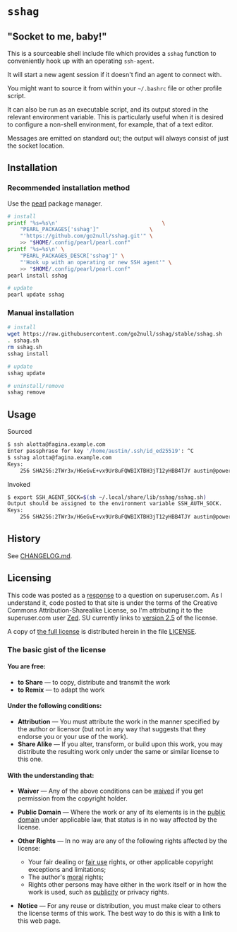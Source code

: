 # `sshag`

## "Socket to me, baby!"

This is a sourceable shell include file which provides a `sshag` function to
conveniently hook up with an operating `ssh-agent`.

It will start a new agent session if it doesn't find an agent to connect with.

You might want to source it from within your `~/.bashrc` file or other profile
script.

It can also be run as an executable script, and its output stored in the
relevant environment variable.  This is particularly useful when it is desired
to configure a non-shell environment, for example, that of a text editor.

Messages are emitted on standard out;
the output will always consist of just the socket location.


## Installation

### Recommended installation method

Use the [pearl] package manager.
```sh
# install
printf '%s=%s\n'                                 \
	"PEARL_PACKAGES['sshag']"                \
	"'https://github.com/go2null/sshag.git'" \
	>> "$HOME/.config/pearl/pearl.conf"
printf '%s=%s\n' \
	"PEARL_PACKAGES_DESCR['sshag']" \
	"'Hook up with an operating or new SSH agent'" \
	>> "$HOME/.config/pearl/pearl.conf"
pearl install sshag

# update
pearl update sshag
```

### Manual installation

```sh
# install
wget https://raw.githubusercontent.com/go2null/sshag/stable/sshag.sh
. sshag.sh
rm sshag.sh
sshag install

# update
sshag update

# uninstall/remove
sshag remove
```

## Usage

Sourced
```sh
$ ssh alotta@fagina.example.com
Enter passphrase for key '/home/austin/.ssh/id_ed25519': ^C
$ sshag alotta@fagina.example.com
Keys:
    256 SHA256:2TWr3x/H6eGvE+vx9Ur8uFQWBIXTBH3jT12yHBB4TJY austin@powers (ED25519)
```

Invoked
```sh
$ export SSH_AGENT_SOCK=$(sh ~/.local/share/lib/sshag/sshag.sh)
Output should be assigned to the environment variable SSH_AUTH_SOCK.
Keys:
    256 SHA256:2TWr3x/H6eGvE+vx9Ur8uFQWBIXTBH3jT12yHBB4TJY austin@powers (ED25519)
```

## History

See [CHANGELOG.md].

## Licensing

This code was posted as a [response] to a question on superuser.com.
As I understand it, code posted to that site is under the terms of the
Creative Commons Attribution-Sharealike License,
so I'm attributing it to the superuser.com user [Zed].
SU currently links to [version 2.5] of the license.

A copy of [the full license] is distributed herein in the file [LICENSE].

### The basic gist of the license

#### You are free:

-   **to Share** — to copy, distribute and transmit the work
-   **to Remix** — to adapt the work

#### Under the following conditions:

-   **Attribution** — You must attribute the work in the manner
    specified by the author or licensor (but not in any way that
    suggests that they endorse you or your use of the work).
-   **Share Alike** — If you alter, transform, or build upon this
    work, you may distribute the resulting work only under the same or
    similar license to this one.


#### With the understanding that:

-   **Waiver** — Any of the above conditions can be [waived]
    if you get permission from the copyright holder.
-   **Public Domain** — Where the work or any of its elements
    is in the [public domain] under applicable law,
    that status is in no way affected by the license.
-   **Other Rights** — In no way are any of the following rights
    affected by the license:
    -   Your fair dealing or [fair use] rights,
        or other applicable copyright exceptions and limitations;
    -   The author's [moral] rights;
    -   Rights other persons may have either in the work itself
        or in how the work is used, such as [publicity] or privacy rights.

-   **Notice** — For any reuse or distribution, you must make clear
    to others the license terms of this work. The best way to do this
    is with a link to this web page.


[CHANGELOG.md]: https://github.com/go2null/sshag/blob/master/CHANGELOG.md
[LICENSE]: https://github.com/go2null/sshag/blob/master/LICENSE
[Zed]: http://superuser.com/users/33648/zed
[fair use]: http://wiki.creativecommons.org/Frequently_Asked_Questions#Do_Creative_Commons_licenses_affect_fair_use.2C_fair_dealing_or_other_exceptions_to_copyright.3F
[moral]: http://wiki.creativecommons.org/Frequently_Asked_Questions#I_don.E2.80.99t_like_the_way_a_person_has_used_my_work_in_a_derivative_work_or_included_it_in_a_collective_work.3B_what_can_I_do.3F
[pearl]: https://github.com/pearl-core/pearl#installation
[public domain]: http://wiki.creativecommons.org/Public_domain
[publicity]: http://wiki.creativecommons.org/Frequently_Asked_Questions#When_are_publicity_rights_relevant.3F
[response]: http://superuser.com/questions/141044/sharing-the-same-ssh-agent-among-multiple-login-sessions#answer-141241
[the full license]: http://creativecommons.org/licenses/by-sa/2.5/legalcode
[version 2.5]: http://creativecommons.org/licenses/by-sa/2.5/
[waived]: http://wiki.creativecommons.org/Frequently_Asked_Questions#Can_I_change_the_terms_of_a_CC_license_or_waive_some_of_its_conditions.3F

